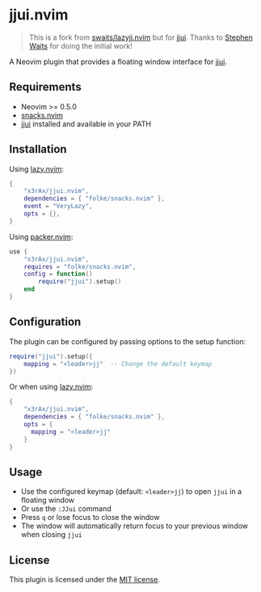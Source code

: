 # jjui.nvim

> This is a fork from
> [swaits/lazyjj.nvim](https://github.com/swaits/lazyjj.nvim) but for
> [jjui](https://github.com/idursun/jjui). Thanks to [Stephen
> Waits](https://github.com/swaits) for doing the initial work!

A Neovim plugin that provides a floating window interface for
[jjui](https://github.com/idursun/jjui).

## Requirements

- Neovim >= 0.5.0
- [snacks.nvim](https://github.com/folke/snacks.nvim)
- [jjui](https://github.com/idursun/jjui) installed and available in your PATH

## Installation

Using [lazy.nvim](https://github.com/folke/lazy.nvim):

```lua
{
    "x3rAx/jjui.nvim",
    dependencies = { "folke/snacks.nvim" },
    event = "VeryLazy",
    opts = {},
}
```

Using [packer.nvim](https://github.com/wbthomason/packer.nvim):

```lua
use {
    "x3rAx/jjui.nvim",
    requires = "folke/snacks.nvim",
    config = function()
        require("jjui").setup()
    end
}
```

## Configuration

The plugin can be configured by passing options to the setup function:

```lua
require("jjui").setup({
    mapping = "<leader>jj"  -- Change the default keymap
})
```

Or when using [lazy.nvim](https://github.com/folke/lazy.nvim):

```lua
{
    "x3rAx/jjui.nvim",
    dependencies = { "folke/snacks.nvim" },
    opts = {
      mapping = "<leader>jj"
    }
}
```

## Usage

- Use the configured keymap (default: `<leader>jj`) to open `jjui` in a floating
  window
- Or use the `:JJui` command
- Press `q` or lose focus to close the window
- The window will automatically return focus to your previous window when
  closing `jjui`

## License

This plugin is licensed under the [MIT license](LICENSE).
